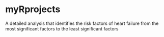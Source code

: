 # myRprojects
A detailed analysis that identifies the risk factors of heart failure from the most significant factors to the least significant factors
